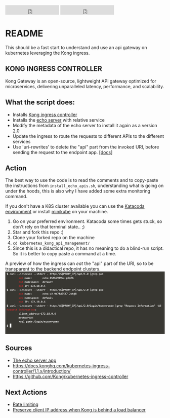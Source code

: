 <iframe src="https://ghbtns.com/github-btn.html?user=twbs&repo=bootstrap&type=star&count=true&size=large" frameborder="0" scrolling="0" width="170" height="30" title="GitHub"></iframe>
  <iframe src="https://ghbtns.com/github-btn.html?user=twbs&repo=bootstrap&type=fork&count=true&size=large" frameborder="0" scrolling="0" width="170" height="30" title="GitHub"></iframe>




# README
This should be a fast start to understand and use an api gateway on kubernetes leveraging the Kong ingress.

## KONG INGRESS CONTROLLER
Kong Gateway is an open-source, lightweight API gateway optimized for microservices, delivering unparalleled latency, performance, and scalability.

## What the script does:

- Installs [Kong ingress controller](https://docs.konghq.com/kubernetes-ingress-controller/1.1.x/guides/overview/) 
- Installs the [echo server](https://gcr.io/kubernetes-e2e-test-images/echoserver:2.2) with relative service
- Modify the metadata of the echo server to install it again as a version 2.0
- Update the ingress to route the requests to different APIs to the different services
- Use 'uri-rewrites' to delete the "api" part from the invoked URI, before sending the request to the endpoint app. [[docs]](https://docs.konghq.com/kubernetes-ingress-controller/1.1.x/guides/using-rewrites/)

## Action
The best way to use the code is to read the comments and to copy-paste the instructions from `install_echo_apis.sh`, understanding what is going on under the hoods, this is also why I have added some extra monitoring command.

If you don't have a K8S cluster available you can use the [Katacoda environment](https://www.katacoda.com/courses/kubernetes/kubectl-run-containers) or install [minikube](https://minikube.sigs.k8s.io/docs/start/) on your machine.

1. Go on your preferred environment. Katacoda some times gets stuck, so don't rely on that terminal state.. ;)
2. Star and fork this repo :)
3. Clone your forked repo on the machine
3. `cd kubernetes_kong_api_management/`
3. Since this is a didactical repo, it has no meaning to do a blind-run script.
    So it is better to copy paste a command at a time.
  
A preview of how the ingress can *eat* the "api" part of the URI, so to be transparent to the backend endpoint clusters.
![kong uri rewrite](img/kong_uri_rewrite.png)

## Sources
- [The echo server app](gcr.io/kubernetes-e2e-test-images/echoserver:2.2)
- https://docs.konghq.com/kubernetes-ingress-controller/1.1.x/introduction/
- https://github.com/Kong/kubernetes-ingress-controller

## Next Actions
- [Rate limiting](https://docs.konghq.com/kubernetes-ingress-controller/1.1.x/guides/redis-rate-limiting/)
- [Preserve client IP address when Kong is behind a load balancer](https://docs.konghq.com/kubernetes-ingress-controller/1.1.x/guides/preserve-client-ip/)

